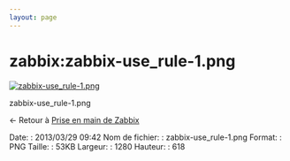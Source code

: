 ```yaml
---
layout: page
---
```


zabbix:zabbix-use\_rule-1.png
=============================

[![zabbix-use\_rule-1.png](..//assets/media/zabbix/zabbix-use_rule-1.png@cache=&w=900&h=434 "zabbix-use_rule-1.png")](..//assets/media/zabbix/zabbix-use_rule-1.png@cache= "Afficher le fichier original")

zabbix-use\_rule-1.png

← Retour à [Prise en main de
Zabbix](../../zabbix/zabbix-use.html "zabbix:zabbix-use")

Date:
:   2013/03/29 09:42
Nom de fichier:
:   zabbix-use\_rule-1.png
Format:
:   PNG
Taille:
:   53KB
Largeur:
:   1280
Hauteur:
:   618

